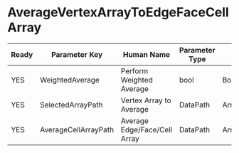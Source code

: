 # AverageVertexArrayToEdgeFaceCellArray #

| Ready | Parameter Key | Human Name | Parameter Type | Parameter Class |
|-------|---------------|------------|-----------------|----------------|
| YES | WeightedAverage | Perform Weighted Average | bool | BoolParameter |
| YES | SelectedArrayPath | Vertex Array to Average | DataPath | ArraySelectionParameter |
| YES | AverageCellArrayPath | Average Edge/Face/Cell Array | DataPath | ArrayCreationParameter |
